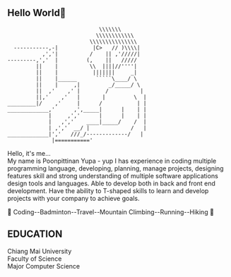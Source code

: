 ## Hello World🦊

``````
                             \\\\\\\
                            \\\\\\\\\\\\
                          \\\\\\\\\\\\\\\
  -----------,-|           |C>   // )\\\\|
           ,','|          /    || ,'/////|
---------,','  |         (,    ||   /////
         ||    |          \\  ||||//''''|
         ||    |           |||||||     _|
         ||    |______      `````\____/ \
         ||    |     ,|         _/_____/ \
         ||  ,'    ,' |        /          |
         ||,'    ,'   |       |         \  |
_________|/    ,'     |      /           | |
_____________,'      ,',_____|      |    | |
             |     ,','      |      |    | |
             |   ,','    ____|_____/    /  |
             | ,','  __/ |             /   |
_____________|','   ///_/-------------/   |
              |==========='
``````

Hello, it's me...
<br>
My name is Poonpittinan Yupa - yup I has experience in coding multiple programming language, developing, planning, manage projects, designing features skill and strong understanding of multiple software applications design tools and languages. Able to develop both in back and front end development. Have the ability to T-shaped skills to learn and develop projects with your company to achieve goals.

🌱 Coding--Badminton--Travel--Mountain Climbing--Running--Hiking 🌱
## EDUCATION
Chiang Mai University
<br>
Faculty of Science
<br>
Major Computer Science
